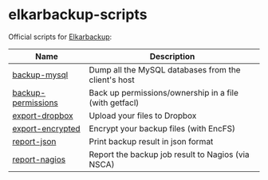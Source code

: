 elkarbackup-scripts
===================

Official scripts for [Elkarbackup](http://github.com/elkarbackup/elkarbackup):

| Name           | Description            |
| -------------- | ---------------------- |
| [backup-mysql](https://github.com/elkarbackup/elkarbackup-scripts/blob/master/backup-mysql/) | Dump all the MySQL databases from the client's host |
| [backup-permissions](https://github.com/elkarbackup/elkarbackup-scripts/tree/master/backup-permissions) | Back up permissions/ownership in a file (with getfacl) |
| [export-dropbox](https://github.com/elkarbackup/elkarbackup-scripts/blob/master/export-dropbox/) | Upload your files to Dropbox |
| [export-encrypted](https://github.com/elkarbackup/elkarbackup-scripts/blob/master/export-encrypt/) | Encrypt your backup files (with EncFS) |
| [report-json](https://github.com/elkarbackup/elkarbackup-scripts/blob/master/report-json/) | Print backup result in json format |
| [report-nagios](https://github.com/elkarbackup/elkarbackup-scripts/blob/master/report-nagios/) | Report the backup job result to Nagios (via NSCA) |
